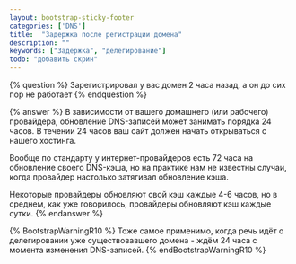 ```yaml
---
layout: bootstrap-sticky-footer
categories: ['DNS']
title:  "Задержка после регистрации домена"
description: ""
keywords: ["Задержка", "делегирование"]
todo: "добавить скрин"
---
```

{% question %}
Зарегистрировал у вас домен 2 часа назад, а он до сих пор не работает
{% endquestion %}

{% answer %}
В зависимости от вашего домашнего (или рабочего) провайдера, обновление DNS-записей может занимать порядка 24 часов. В течении 24 часов ваш сайт должен начать открываться с нашего хостинга. 

Вообще по стандарту у интернет-провайдеров есть 72 часа на обновление своего DNS-кэша, но на практике нам не известны случаи, когда провайдер настолько затягивал обновление кэша.

Некоторые провайдеры обновляют свой кэш каждые 4-6 часов, но в среднем, как уже говорилось, провайдеры обновляют кэш каждые сутки.
{% endanswer %}

{% BootstrapWarningR10 %}
Тоже самое применимо, когда речь идёт о делегировании уже существовавшего домена - ждём 24 часа с момента изменения DNS-записей.
{% endBootstrapWarningR10 %}
